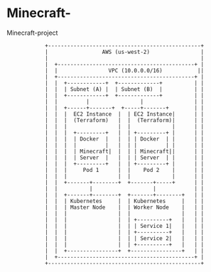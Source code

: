 # Minecraft-
Minecraft-project


                +------------------------------------------------+
                |                 AWS (us-west-2)                |
                |                                                |
                |  +-------------------------------------------+ |
                |  |                VPC (10.0.0.0/16)           ||
                |  +-------------------------------------------+ |
                |  |  +------------+  +-------------+          | |
                |  |  | Subnet (A) |  | Subnet (B)  |          | |
                |  |  +------------+  +-------------+          | |
                |  |         |                |                | |
                |  |  +------+-------+  +-----+-------+        | |
                |  |  |  EC2 Instance  |  | EC2 Instance|      | |
                |  |  |  (Terraform)   |  |  (Terraform)|      | |
                |  |  |                |  |             |      | |
                |  |  |  +---------+   |  | +---------+ |      | |
                |  |  |  | Docker  |   |  | | Docker  | |      | |
                |  |  |  |         |   |  | |         | |      | |
                |  |  |  | Minecraft|  |  | | Minecraft||      | |
                |  |  |  | Server  |   |  | | Server  | |      | |
                |  |  |  +---------+   |  | +---------+ |      | |
                |  |  |     Pod 1      |  |    Pod 2    |      | |
                |  |  |                |  |             |      | |
                |  |  +-------+--------+  +-------+-----+      | |
                |  |          |                   |            | |
                |  |  +-------+--------+  +-------+--------+   | |
                |  |  | Kubernetes     |  | Kubernetes     |   | |
                |  |  | Master Node    |  | Worker Node    |   | |
                |  |  |                |  |                |   | |
                |  |  |                |  | +----------+   |   | |
                |  |  |                |  | | Service 1|   |   | |
                |  |  |                |  | +----------+   |   | |
                |  |  |                |  | | Service 2|   |   | |
                |  |  |                |  | +----------+   |   | |
                |  |  +----------------+  +----------------+   | |
                |  +-------------------------------------------+ |
                +------------------------------------------------+
